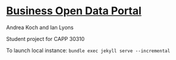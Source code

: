 
# [Business Open Data Portal](https://itlyons.github.io/jkan/)

Andrea Koch and Ian Lyons

Student project for CAPP 30310






To launch local instance: `bundle exec jekyll serve --incremental`
